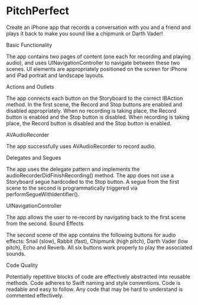 # PitchPerfect
Create an iPhone app that records a conversation with you and a friend and plays it back to make you sound like a chipmunk or Darth Vader!

Basic Functionality

The app contains two pages of content (one each for recording and playing audio), and uses UINavigationController to navigate between these two scenes.
UI elements are appropriately positioned on the screen for iPhone and iPad portrait and landscape layouts.

Actions and Outlets

The app connects each button on the Storyboard to the correct IBAction method.
In the first scene, the Record and Stop buttons are enabled and disabled appropriately. When no recording is taking place, the Record button is enabled and the Stop button is disabled. When recording is taking place, the Record button is disabled and the Stop button is enabled.

AVAudioRecorder

The app successfully uses AVAudioRecorder to record audio.

Delegates and Segues

The app uses the delegate pattern and implements the audioRecorderDidFinishRecording() method.
The app does not use a Storyboard segue hardcoded to the Stop button. A segue from the first scene to the second is programmatically triggered via performSegueWithIdentifier().

UINavigationController

The app allows the user to re-record by navigating back to the first scene from the second.
Sound Effects

The second scene of the app contains the following buttons for audio effects: Snail (slow), Rabbit (fast), Chipmunk (high pitch), Darth Vader (low pitch), Echo and Reverb. All six buttons work properly to play the associated sounds.

Code Quality

Potentially repetitive blocks of code are effectively abstracted into reusable methods.
Code adheres to Swift naming and style conventions.
Code is readable and easy to follow. Any code that may be hard to understand is commented effectively.
